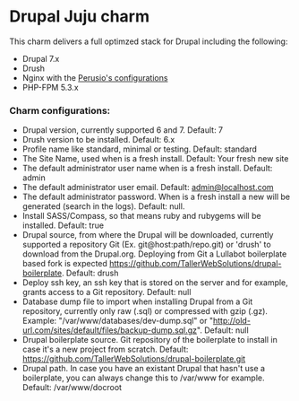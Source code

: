 Drupal Juju charm
=======================

This charm delivers a full optimzed stack for Drupal including the following:

- Drupal 7.x
- Drush
- Nginx with the [Perusio's configurations][1]
- PHP-FPM 5.3.x

### Charm configurations:
- Drupal version, currently supported 6 and 7. Default: 7
- Drush version to be installed. Default: 6.x
- Profile name like standard, minimal or testing. Default: standard
- The Site Name, used when is a fresh install. Default: Your fresh new site
- The default administrator user name when is a fresh install. Default: admin
- The default administrator user email. Default: admin@localhost.com
- The default administrator password. When is a fresh install a new will be generated (search in the logs). Default: null.
- Install SASS/Compass, so that means ruby and rubygems will be installed. Default: true
- Drupal source, from where the Drupal will be downloaded, currently supported a repository Git (Ex. git@host:path/repo.git) or 'drush' to download from the Drupal.org. Deploying from Git a Lullabot boilerplate based fork is expected https://github.com/TallerWebSolutions/drupal-boilerplate. Default: drush
- Deploy ssh key, an ssh key that is stored on the server and for example, grants access to a Git repository. Default: null
- Database dump file to import when installing Drupal from a Git repository, currently only raw (.sql) or compressed with gzip (.gz). Example: "/var/www/databases/dev-dump.sql" or "http://old-url.com/sites/default/files/backup-dump.sql.gz". Default: null
- Drupal boilerplate source. Git repository of the boilerplate to install in case it's a new project from scratch. Default: https://github.com/TallerWebSolutions/drupal-boilerplate.git
- Drupal path. In case you have an existant Drupal that hasn't use a boilerplate, you can always change this to /var/www for example. Default: /var/www/docroot


[1]: https://github.com/perusio/drupal-with-nginx
